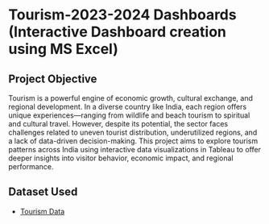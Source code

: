 # Tourism-2023-2024 Dashboards (Interactive Dashboard creation using MS Excel)
## Project Objective
Tourism is a powerful engine of economic growth, cultural exchange, and regional development. In a diverse country like India, each region offers unique experiences—ranging from wildlife and beach tourism to spiritual and cultural travel. However, despite its potential, the sector faces challenges related to uneven tourist distribution, underutilized regions, and a lack of data-driven decision-making. This project aims to explore tourism patterns across India using interactive data visualizations in Tableau to offer deeper insights into visitor behavior, economic impact, and regional performance.
## Dataset Used
- <a href= "https://github.com/patelkrishna2025/Tourism-2023-2024/blob/b5e16aef1c7afd85aecf524f6ebcb0cb72a8c9fd/Tourism.xlsx"> Tourism Data</a>
